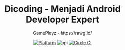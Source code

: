 <h1 align="center">
  Dicoding - Menjadi Android Developer Expert
</h1>
<p align="center">
  GamePlayz - https://rawg.io/
</p>
<p align="center">
  <a href="http://developer.android.com/index.html"><img alt="Platform" src="https://img.shields.io/badge/platform-Android-green.svg"></a>
  <img alt="api" src="https://img.shields.io/badge/API-23%2B-green?logo=android"/>
  <a href="https://github.com/dwiki08/gameplayz/"><img alt="Circle CI" src="https://circleci.com/gh/dwiki08/gameplayz.svg?style=shield"></a>
</p>
